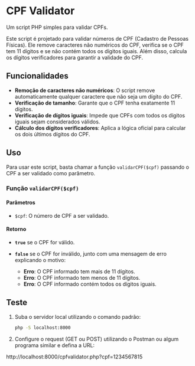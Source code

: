 # CPF Validator

Um script PHP simples para validar CPFs.

Este script é projetado para validar números de CPF (Cadastro de Pessoas Físicas). Ele remove caracteres não numéricos do CPF, verifica se o CPF tem 11 dígitos e se não contém todos os dígitos iguais. Além disso, calcula os dígitos verificadores para garantir a validade do CPF.

## Funcionalidades

- **Remoção de caracteres não numéricos**: O script remove automaticamente qualquer caractere que não seja um dígito do CPF.
- **Verificação de tamanho**: Garante que o CPF tenha exatamente 11 dígitos.
- **Verificação de dígitos iguais**: Impede que CPFs com todos os dígitos iguais sejam considerados válidos.
- **Cálculo dos dígitos verificadores**: Aplica a lógica oficial para calcular os dois últimos dígitos do CPF.

## Uso

Para usar este script, basta chamar a função `validarCPF($cpf)` passando o CPF a ser validado como parâmetro.

### Função `validarCPF($cpf)`

#### Parâmetros

- `$cpf`: O número de CPF a ser validado.

#### Retorno

- **`true`** se o CPF for válido.
- **`false`** se o CPF for inválido, junto com uma mensagem de erro explicando o motivo:

  - **Erro**: O CPF informado tem mais de 11 dígitos.
  - **Erro**: O CPF informado tem menos de 11 dígitos.
  - **Erro**: O CPF informado contém todos os dígitos iguais.

## Teste

1. Suba o servidor local utilizando o comando padrão:

   ```bash
   php -S localhost:8000

2. Configure o request (GET ou POST) utilizando o Postman ou algum programa similar e defina a URL:

http://localhost:8000/cpfvalidator.php?cpf=1234567815

